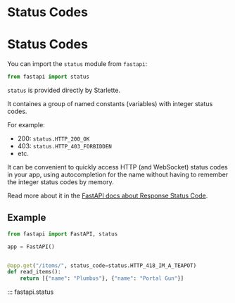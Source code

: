 # Status Codes

# Status Codes
You can import the `status` module from `fastapi`:

```python
from fastapi import status
```

`status` is provided directly by Starlette.

It containes a group of named constants (variables) with integer status codes.

For example:

* 200: `status.HTTP_200_OK`
* 403: `status.HTTP_403_FORBIDDEN`
* etc.

It can be convenient to quickly access HTTP (and WebSocket) status codes in your app,
using autocompletion for the name without having to remember the integer status codes
by memory.

Read more about it in the
[FastAPI docs about Response Status Code](https://fastapi.tiangolo.com/tutorial/response-status-code/).

## Example

```python
from fastapi import FastAPI, status

app = FastAPI()


@app.get("/items/", status_code=status.HTTP_418_IM_A_TEAPOT)
def read_items():
    return [{"name": "Plumbus"}, {"name": "Portal Gun"}]
```

::: fastapi.status

